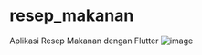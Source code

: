 # resep_makanan

Aplikasi Resep Makanan dengan Flutter
![image](https://github.com/thoriq29/madhang/tree/master/screenshots/1.jpeg)
